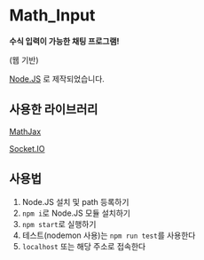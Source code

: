 # Math_Input
**수식 입력이 가능한 채팅 프로그램!**

(웹 기반)

[Node.JS](https://nodejs.org/) 로 제작되었습니다.

## 사용한 라이브러리
[MathJax](https://github.com/mathjax/MathJax)

[Socket.IO](https://github.com/socketio/socket.io)


## 사용법
1. Node.JS 설치 및 path 등록하기
1. ```npm i```로 Node.JS 모듈 설치하기
1. ```npm start```로 실행하기
1. 테스트(nodemon 사용)는 ```npm run test```를 사용한다
1. ```localhost``` 또는 해당 주소로 접속한다
